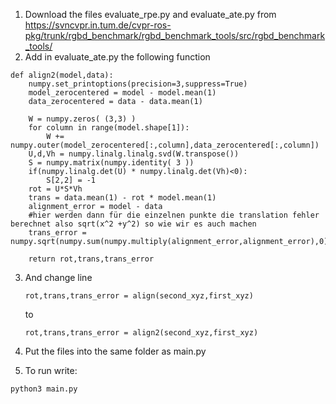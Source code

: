 1.  Download the files evaluate_rpe.py and evaluate_ate.py from https://svncvpr.in.tum.de/cvpr-ros-pkg/trunk/rgbd_benchmark/rgbd_benchmark_tools/src/rgbd_benchmark_tools/
2.  Add in evaluate_ate.py the following function
```#no aligning
def align2(model,data):
    numpy.set_printoptions(precision=3,suppress=True)
    model_zerocentered = model - model.mean(1)
    data_zerocentered = data - data.mean(1)
    
    W = numpy.zeros( (3,3) )
    for column in range(model.shape[1]):
        W += numpy.outer(model_zerocentered[:,column],data_zerocentered[:,column])
    U,d,Vh = numpy.linalg.linalg.svd(W.transpose())
    S = numpy.matrix(numpy.identity( 3 ))
    if(numpy.linalg.det(U) * numpy.linalg.det(Vh)<0):
        S[2,2] = -1
    rot = U*S*Vh
    trans = data.mean(1) - rot * model.mean(1)
    alignment_error = model - data
    #hier werden dann für die einzelnen punkte die translation fehler berechnet also sqrt(x^2 +y^2) so wie wir es auch machen
    trans_error = numpy.sqrt(numpy.sum(numpy.multiply(alignment_error,alignment_error),0)).A[0]
         
    return rot,trans,trans_error 
```
3.  And change line
    ```
    rot,trans,trans_error = align(second_xyz,first_xyz)
    ```
    to
    ```
    rot,trans,trans_error = align2(second_xyz,first_xyz)
    ```
    
4.  Put the files into the same folder as main.py
5. To run write: 
```
python3 main.py 
```

